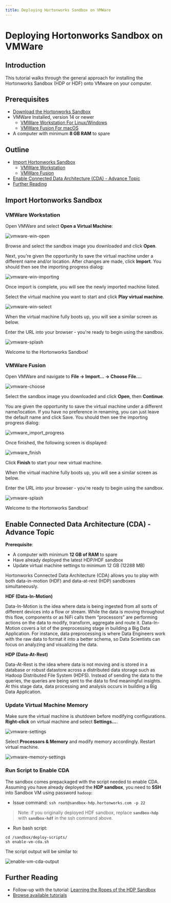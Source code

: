 ```yaml
---
title: Deploying Hortonworks Sandbox on VMWare
---
```


# Deploying Hortonworks Sandbox on VMWare

## Introduction

This tutorial walks through the general approach for installing the Hortonworks Sandbox (HDP or HDF) onto VMware on your computer.

## Prerequisites

-   [Download the Hortonworks Sandbox](https://hortonworks.com/downloads/#sandbox)
-   VMWare Installed, version 14 or newer
    -   [VMWare Workstation For Linux/Windows](https://www.vmware.com/products/workstation-pro.html)
    -   [VMWare Fusion For macOS](http://www.vmware.com/products/fusion.html)
-   A computer with minimum **8 GB RAM** to spare

## Outline

-   [Import Hortonworks Sandbox](#import-hortonworks-sandbox)
    -   [VMWare Workstation](#vmware-workstation)
    -   [VMWare Fusion](#vmware-fusion)
-   [Enable Connected Data Architecture (CDA) - Advance Topic](#enable-connected-data-architecture-cda-advance-topic)
-   [Further Reading](#further-reading)

## Import Hortonworks Sandbox

### VMWare Workstation

Open VMWare and select **Open a Virtual Machine**:

![vmware-win-open](assets/vmware-win-open.jpg)

Browse and select the sandbox image you downloaded and click **Open**.

Next, you're given the opportunity to save the virtual machine under a different name and/or location. After changes are made, click **Import**. You should then see the importing progress dialog:

![vmware-win-importing](assets/vmware-win-importing.jpg)

Once import is complete, you will see the newly imported machine listed.

Select the virtual machine you want to start and click **Play virtual machine**.

![vmware-win-select](assets/vmware-win-select.jpg)

When the virtual machine fully boots up, you will see a similar screen as below.

Enter the URL into your browser - you're ready to begin using the sandbox.

![vmware-splash](assets/vmware-splash.jpg)

Welcome to the Hortonworks Sandbox!

### VMWare Fusion

Open VMWare and navigate to **File -> Import... -> Choose File...**.

![vmware-choose](assets/vmware-choose.jpg)

Select the sandbox image you downloaded and click **Open**, then **Continue**.

You are given the opportunity to save the virtual machine under a different name/location. If you have no preference in renaming, you can just leave the default name and click Save. You should then see the importing progress dialog:

![vmware_import_progress](assets/vmware-importing.jpg)

Once finished, the following screen is displayed:

![vmware_finish](assets/vmware-finish.jpg)

Click **Finish** to start your new virtual machine.

When the virtual machine fully boots up, you will see a similar screen as below.

Enter the URL into your browser - you're ready to begin using the sandbox.

![vmware-splash](assets/vmware-splash.jpg)

Welcome to the Hortonworks Sandbox!

## Enable Connected Data Architecture (CDA) - Advance Topic

**Prerequisite**:
-   A computer with minimum **12 GB of RAM** to spare
-   Have already deployed the latest HDP/HDF sandbox
-   Update virtual machine settings to minimum 12 GB (12288 MB)

Hortonworks Connected Data Architecture (CDA) allows you to play with both data-in-motion (HDF) and data-at-rest (HDP) sandboxes simultaneously.

**HDF (Data-In-Motion)**

Data-In-Motion is the idea where data is being ingested from all sorts of different devices into a flow or stream. While the data is moving throughout this flow, components or as NiFi calls them “processors” are performing actions on the data to modify, transform, aggregate and route it. Data-In-Motion covers a lot of the preprocessing stage in building a Big Data Application. For instance, data preprocessing is where Data Engineers work with the raw data to format it into a better schema, so Data Scientists can focus on analyzing and visualizing the data.

**HDP (Data-At-Rest)**

Data-At-Rest is the idea where data is not moving and is stored in a database or robust datastore across a distributed data storage such as Hadoop Distributed File System (HDFS). Instead of sending the data to the queries, the queries are being sent to the data to find meaningful insights. At this stage data, data processing and analysis occurs in building a Big Data Application.

### Update Virtual Machine Memory

Make sure the virtual machine is shutdown before modifying configurations. **Right-click** on virtual machine and select **Settings...**.

![vmware-settings](assets/vmware-settings.jpg)

Select **Processors & Memory** and modify memory accordingly. Restart virtual machine.

![vmware-memory-settings](assets/vmware-memory-settings.jpg)

### Run Script to Enable CDA

The sandbox comes prepackaged with the script needed to enable CDA. Assuming you have already deployed the **HDP sandbox**, you need to **SSH** into Sandbox VM using password `hadoop`:

-   Issue command: `ssh root@sandbox-hdp.hortonworks.com -p 22`

> Note: if you originally deployed HDF sandbox, replace **`sandbox-hdp`** with **`sandbox-hdf`** in the ssh command above.

-   Run bash script:

```
cd /sandbox/deploy-scripts/
sh enable-vm-cda.sh
```

The script output will be similar to:

![enable-vm-cda-output](assets/enable-vm-cda-output.jpg)

## Further Reading

-   Follow-up with the tutorial: [Learning the Ropes of the HDP Sandbox](https://hortonworks.com/tutorial/learning-the-ropes-of-the-hortonworks-sandbox)
-   [Browse available tutorials](https://hortonworks.com/tutorials/)
